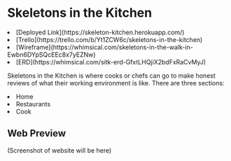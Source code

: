 # Skeletons in the Kitchen

<li>[Deployed Link](https://skeleton-kitchen.herokuapp.com/)</li>
<li>[Trello](https://trello.com/b/Yt1ZCW6c/skeletons-in-the-kitchen)</li>
<li>[Wireframe](https://whimsical.com/skeletons-in-the-walk-in-Ewbn6DYpSQcEEc8x7yEZNw)</li>
<li>[ERD](https://whimsical.com/sitk-erd-GfxtLHQjiX2bdFxRaCvMyJ)</li>

Skeletons in the Kitchen is where cooks or chefs can go to make honest reviews of what their working environment is like. There are three sections:
<li>Home</li>
<li>Restaurants</li>
<li>Cook</li>

## Web Preview
(Screenshot of website will be here)

